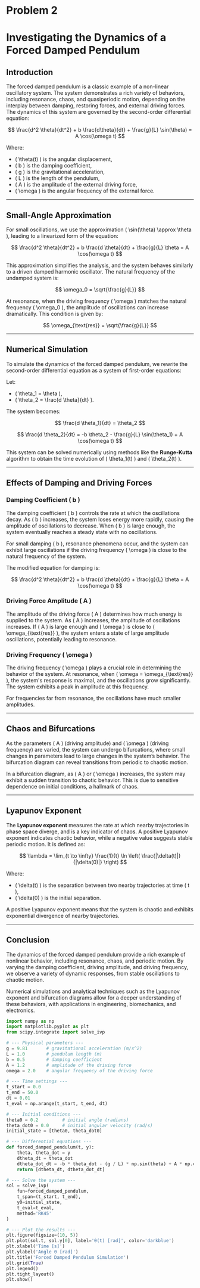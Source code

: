 # Problem 2
# Investigating the Dynamics of a Forced Damped Pendulum

## Introduction

The forced damped pendulum is a classic example of a non-linear oscillatory system. The system demonstrates a rich variety of behaviors, including resonance, chaos, and quasiperiodic motion, depending on the interplay between damping, restoring forces, and external driving forces. The dynamics of this system are governed by the second-order differential equation:

$$
\frac{d^2 \theta}{dt^2} + b \frac{d\theta}{dt} + \frac{g}{L} \sin(\theta) = A \cos(\omega t)
$$

Where:
- \( \theta(t) \) is the angular displacement,
- \( b \) is the damping coefficient,
- \( g \) is the gravitational acceleration,
- \( L \) is the length of the pendulum,
- \( A \) is the amplitude of the external driving force,
- \( \omega \) is the angular frequency of the external force.

---

## Small-Angle Approximation

For small oscillations, we use the approximation \( \sin(\theta) \approx \theta \), leading to a linearized form of the equation:

$$
\frac{d^2 \theta}{dt^2} + b \frac{d \theta}{dt} + \frac{g}{L} \theta = A \cos(\omega t)
$$

This approximation simplifies the analysis, and the system behaves similarly to a driven damped harmonic oscillator. The natural frequency of the undamped system is:

$$
\omega_0 = \sqrt{\frac{g}{L}}
$$

At resonance, when the driving frequency \( \omega \) matches the natural frequency \( \omega_0 \), the amplitude of oscillations can increase dramatically. This condition is given by:

$$
\omega_{\text{res}} = \sqrt{\frac{g}{L}}
$$

---

## Numerical Simulation

To simulate the dynamics of the forced damped pendulum, we rewrite the second-order differential equation as a system of first-order equations:

Let:
- \( \theta_1 = \theta \),
- \( \theta_2 = \frac{d \theta}{dt} \).

The system becomes:

$$
\frac{d \theta_1}{dt} = \theta_2
$$

$$
\frac{d \theta_2}{dt} = -b \theta_2 - \frac{g}{L} \sin(\theta_1) + A \cos(\omega t)
$$

This system can be solved numerically using methods like the **Runge-Kutta** algorithm to obtain the time evolution of \( \theta_1(t) \) and \( \theta_2(t) \).

---

## Effects of Damping and Driving Forces

### Damping Coefficient \( b \)

The damping coefficient \( b \) controls the rate at which the oscillations decay. As \( b \) increases, the system loses energy more rapidly, causing the amplitude of oscillations to decrease. When \( b \) is large enough, the system eventually reaches a steady state with no oscillations.

For small damping \( b \), resonance phenomena occur, and the system can exhibit large oscillations if the driving frequency \( \omega \) is close to the natural frequency of the system.

The modified equation for damping is:

$$
\frac{d^2 \theta}{dt^2} + b \frac{d \theta}{dt} + \frac{g}{L} \theta = A \cos(\omega t)
$$

### Driving Force Amplitude \( A \)

The amplitude of the driving force \( A \) determines how much energy is supplied to the system. As \( A \) increases, the amplitude of oscillations increases. If \( A \) is large enough and \( \omega \) is close to \( \omega_{\text{res}} \), the system enters a state of large amplitude oscillations, potentially leading to resonance.

### Driving Frequency \( \omega \)

The driving frequency \( \omega \) plays a crucial role in determining the behavior of the system. At resonance, when \( \omega = \omega_{\text{res}} \), the system's response is maximal, and the oscillations grow significantly. The system exhibits a peak in amplitude at this frequency.

For frequencies far from resonance, the oscillations have much smaller amplitudes.

---

## Chaos and Bifurcations

As the parameters \( A \) (driving amplitude) and \( \omega \) (driving frequency) are varied, the system can undergo bifurcations, where small changes in parameters lead to large changes in the system’s behavior. The bifurcation diagram can reveal transitions from periodic to chaotic motion.

In a bifurcation diagram, as \( A \) or \( \omega \) increases, the system may exhibit a sudden transition to chaotic behavior. This is due to sensitive dependence on initial conditions, a hallmark of chaos.

---

## Lyapunov Exponent

The **Lyapunov exponent** measures the rate at which nearby trajectories in phase space diverge, and is a key indicator of chaos. A positive Lyapunov exponent indicates chaotic behavior, while a negative value suggests stable periodic motion. It is defined as:

$$
\lambda = \lim_{t \to \infty} \frac{1}{t} \ln \left( \frac{|\delta(t)|}{|\delta(0)|} \right)
$$

Where:
- \( \delta(t) \) is the separation between two nearby trajectories at time \( t \),
- \( \delta(0) \) is the initial separation.

A positive Lyapunov exponent means that the system is chaotic and exhibits exponential divergence of nearby trajectories.

---

## Conclusion

The dynamics of the forced damped pendulum provide a rich example of nonlinear behavior, including resonance, chaos, and periodic motion. By varying the damping coefficient, driving amplitude, and driving frequency, we observe a variety of dynamic responses, from stable oscillations to chaotic motion.

Numerical simulations and analytical techniques such as the Lyapunov exponent and bifurcation diagrams allow for a deeper understanding of these behaviors, with applications in engineering, biomechanics, and electronics.


```python
import numpy as np
import matplotlib.pyplot as plt
from scipy.integrate import solve_ivp

# --- Physical parameters ---
g = 9.81       # gravitational acceleration (m/s^2)
L = 1.0        # pendulum length (m)
b = 0.5        # damping coefficient
A = 1.2        # amplitude of the driving force
omega = 2.0    # angular frequency of the driving force

# --- Time settings ---
t_start = 0.0
t_end = 50.0
dt = 0.01
t_eval = np.arange(t_start, t_end, dt)

# --- Initial conditions ---
theta0 = 0.2         # initial angle (radians)
theta_dot0 = 0.0     # initial angular velocity (rad/s)
initial_state = [theta0, theta_dot0]

# --- Differential equations ---
def forced_damped_pendulum(t, y):
    theta, theta_dot = y
    dtheta_dt = theta_dot
    dtheta_dot_dt = -b * theta_dot - (g / L) * np.sin(theta) + A * np.cos(omega * t)
    return [dtheta_dt, dtheta_dot_dt]

# --- Solve the system ---
sol = solve_ivp(
    fun=forced_damped_pendulum,
    t_span=(t_start, t_end),
    y0=initial_state,
    t_eval=t_eval,
    method='RK45'
)

# --- Plot the results ---
plt.figure(figsize=(10, 5))
plt.plot(sol.t, sol.y[0], label='θ(t) [rad]', color='darkblue')
plt.xlabel('Time [s]')
plt.ylabel('Angle θ [rad]')
plt.title('Forced Damped Pendulum Simulation')
plt.grid(True)
plt.legend()
plt.tight_layout()
plt.show()
```



 